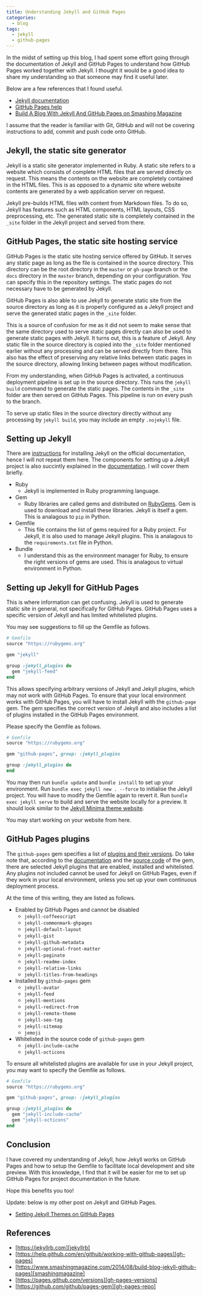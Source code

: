 ```yaml
---
title: Understanding Jekyll and GitHub Pages
categories:
  - blog
tags:
  - jekyll
  - github-pages
---
```


In the midst of setting up this blog, I had spent some effort
going through the documentation of Jekyll and GitHub Pages
to understand how GitHub Pages worked together with Jekyll.
I thought it would be a good idea to share my understanding
so that someone may find it useful later.

Below are a few references that I found useful.

- [Jekyll documentation][jekyllrb]
- [GitHub Pages help][gh-pages]
- [Build A Blog With Jekyll And GitHub Pages on Smashing Magazine][smashingmagazine]

I assume that the reader is familiar with Git, GitHub
and will not be covering instructions to add, commit and push
code onto GitHub.

## Jekyll, the static site generator

Jekyll is a static site generator implemented in Ruby.
A static site refers to a website which consists of
complete HTML files that are served directly on request.
This means the contents on the website are completely
contained in the HTML files. This is as opposed to
a dynamic site where website contents are generated by a
web application server on request.

Jekyll pre-builds HTML files with content from Markdown files.
To do so, Jekyll has features such as HTML components,
HTML layouts, CSS preprocessing, etc.
The generated static site is completely contained in the
`_site` folder in the Jekyll project and served from there.

## GitHub Pages, the static site hosting service

GitHub Pages is the static site hosting service offered by GitHub.
It serves any static page as long as the file is contained in the
source directory. This directory can be the root directory
in the `master` or `gh-page` branch or the `docs` directory
in the `master` branch, depending on your configuration.
You can specify this in the repository settings.
The static pages do not necessary have to be generated by Jekyll.

GitHub Pages is also able to use Jekyll to generate static site
from the source directory as long as
it is properly configured as a Jekyll project and
serve the generated static pages in the `_site` folder.

This is a source of confusion for me
as it did not seem to make sense that the same directory
used to serve static pages directly can also be
used to generate static pages with Jekyll.
It turns out, this is a feature of Jekyll.
Any static file in the source directory is copied
into the `_site` folder mentioned earlier without any processing
and can be served directly from there.
This also has the effect of preserving any relative links
between static pages in the source directory,
allowing linking between pages without modification.

From my understanding, when GitHub Pages is activated,
a continuous deployment pipeline is set up in the source directory.
This runs the `jekyll build` command to generate the static pages.
The contents in the `_site` folder are then served on GitHub Pages.
This pipeline is run on every push to the branch.

To serve up static files in the source directory directly without
any processing by `jekyll build`,
you may include an empty `.nojekyll` file.

## Setting up Jekyll

There are [instructions][jekyll-install] for installing Jekyll
on the official documentation, hence I will not repeat them here.
The components for setting up a Jekyll project is also
succintly explained in the [documentation][jekyll-ruby].
I will cover them briefly.

- Ruby
  - Jekyll is implemented in Ruby programming language.
- Gem
  - Ruby libraries are called gems and distributed on [RubyGems].
    Gem is used to download and install these libraries.
    Jekyll is itself a gem. This is analagous to `pip` in Python.
- Gemfile
  - This file contains the list of gems required for a Ruby project.
    For Jekyll, it is also used to manage Jekyll plugins.
    This is analagous to the `requirements.txt` file in Python.
- Bundle
  - I understand this as the environment manager for Ruby,
    to ensure the right versions of gems are used.
    This is analagous to virtual environment in Python.

## Setting up Jekyll for GitHub Pages

This is where information can get confusing.
Jekyll is used to generate static site in general,
not specifically for GitHub Pages.
GitHub Pages uses a specific version of Jekyll
and has limited whitelisted plugins.

You may see suggestions to fill up the Gemfile as follows.

```ruby
# Gemfile
source "https://rubygems.org"

gem "jekyll"

group :jekyll_plugins do
  gem "jekyll-feed"
end
```

This allows specifying arbitrary versions of Jekyll
and Jekyll plugins, which may not work with GitHub Pages.
To ensure that your local environment works with GitHub Pages,
you will have to install Jekyll with the `github-page` gem.
The gem specifies the correct version of Jekyll and also
includes a list of plugins installed in the GitHub Pages environment.

Please specify the Gemfile as follows.

```ruby
# Gemfile
source "https://rubygems.org"

gem "github-pages", group: :jekyll_plugins

group :jekyll_plugins do
end
```

You may then run `bundle update` and `bundle install`
to set up your environment.
Run `bundle exec jekyll new . --force` to initialise
the Jekyll project.
You will have to modify the Gemfile again to revert it.
Run `bundle exec jekyll serve` to build and serve the
website locally for a preview. It should look similar to
the [Jekyll Minima theme website][jekyll-minima].

You may start working on your website from here.

## GitHub Pages plugins

The `github-pages` gem specifies
a list of [plugins and their versions][gh-pages-versions].
Do take note that, according to the [documentation][gh-pages-docs]
and the [source code][gh-pages-repo] of the gem, there are selected
Jekyll plugins that are enabled, installed and whitelisted.
Any plugins not included cannot be used for Jekyll on GitHub Pages,
even if they work in your local environment,
unless you set up your own continuous deployment process.

At the time of this writing, they are listed as follows.

- Enabled by GitHub Pages and cannot be disabled
  - `jekyll-coffeescript`
  - `jekyll-commonmark-ghpages`
  - `jekyll-default-layout`
  - `jekyll-gist`
  - `jekyll-github-metadata`
  - `jekyll-optional-front-matter`
  - `jekyll-paginate`
  - `jekyll-readme-index`
  - `jekyll-relative-links`
  - `jekyll-titles-from-headings`
- Installed by `github-pages` gem
  - `jekyll-avatar`
  - `jekyll-feed`
  - `jekyll-mentions`
  - `jekyll-redirect-from`
  - `jekyll-remote-theme`
  - `jekyll-seo-tag`
  - `jekyll-sitemap`
  - `jemoji`
- Whitelisted in the source code of `github-pages` gem
  - `jekyll-include-cache`
  - `jekyll-octicons`

To ensure all whitelisted plugins are available for use in your
Jekyll project, you may want to specify the Gemfile as follows.

```ruby
# Gemfile
source "https://rubygems.org"

gem "github-pages", group: :jekyll_plugins

group :jekyll_plugins do
  gem "jekyll-include-cache"
  gem "jekyll-octicons"
end
```

## Conclusion

I have covered my understanding of Jekyll,
how Jekyll works on GitHub Pages and
how to setup the Gemfile to facilitate local development
and site preview. With this knowledge,
I find that it will be easier for me to set up
GitHub Pages for project documentation in the future.

Hope this benefits you too!

Update: below is my other post on Jekyll and GitHub Pages.

- [Setting Jekyll Themes on GitHub Pages][jekyll-theme]

## References

- [https://jekyllrb.com][jekyllrb]
- [https://help.github.com/en/github/working-with-github-pages][gh-pages]
- [https://www.smashingmagazine.com/2014/08/build-blog-jekyll-github-pages][smashingmagazine]
- [https://pages.github.com/versions][gh-pages-versions]
- [https://github.com/github/pages-gem][gh-pages-repo]

[jekyllrb]: https://jekyllrb.com
[gh-pages]: https://help.github.com/en/github/working-with-github-pages
[smashingmagazine]: https://www.smashingmagazine.com/2014/08/build-blog-jekyll-github-pages
[jekyll-install]: https://jekyllrb.com/docs/installation
[jekyll-ruby]: https://jekyllrb.com/docs/ruby-101
[rubygems]: https://rubygems.org
[jekyll-minima]: https://jekyll.github.io/minima
[gh-pages-repo]: https://github.com/github/pages-gem
[gh-pages-versions]: https://pages.github.com/versions
[gh-pages-docs]: https://help.github.com/en/github/working-with-github-pages/about-github-pages-and-jekyll
[jekyll-theme]: /blog/setting-jekyll-themes-on-github-pages/
